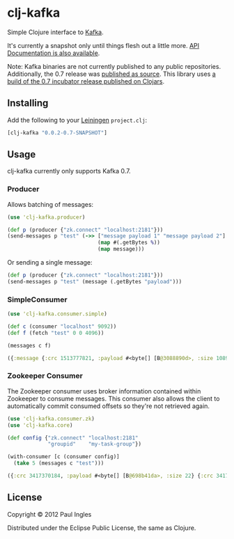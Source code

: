# clj-kafka

Simple Clojure interface to [Kafka](http://incubator.apache.org/kafka/).

It's currently a snapshot only until things flesh out a little more. [API Documentation is also available](http://pingles.github.com/clj-kafka/).

Note: Kafka binaries are not currently published to any public repositories. Additionally, the 0.7 release was [published as source](http://incubator.apache.org/kafka/downloads.html). This library uses [a build of the 0.7 incubator release published on Clojars](http://clojars.org/org.clojars.paul/core-kafka_2.8.0).

## Installing

Add the following to your [Leiningen](http://github.com/technomancy/leiningen) `project.clj`:

```clj
[clj-kafka "0.0.2-0.7-SNAPSHOT"]
```

## Usage

clj-kafka currently only supports Kafka 0.7.

### Producer

Allows batching of messages:

```clj
(use 'clj-kafka.producer)

(def p (producer {"zk.connect" "localhost:2181"}))
(send-messages p "test" (->> ["message payload 1" "message payload 2"]
                             (map #(.getBytes %))
                             (map message)))
```

Or sending a single message:

```clj
(def p (producer {"zk.connect" "localhost:2181"}))
(send-messages p "test" (message (.getBytes "payload")))
```

### SimpleConsumer

```clj
(use 'clj-kafka.consumer.simple)

(def c (consumer "localhost" 9092))
(def f (fetch "test" 0 0 4096))

(messages c f)

({:message {:crc 1513777821, :payload #<byte[] [B@3088890d>, :size 1089}, :offset 1093} {:message {:crc 4119364266, :payload #<byte[] [B@3088890d>, :size 968}, :offset 2065} {:message {:crc 3827222527, :payload #<byte[] [B@3088890d>, :size 1137}, :offset 3206})
```

### Zookeeper Consumer

The Zookeeper consumer uses broker information contained within Zookeeper to consume messages. This consumer also allows the client to automatically commit consumed offsets so they're not retrieved again.

```clj
(use 'clj-kafka.consumer.zk)
(use 'clj-kafka.core)

(def config {"zk.connect" "localhost:2181"
             "groupid"    "my-task-group"})

(with-consumer [c (consumer config)]
  (take 5 (messages c "test")))

({:crc 3417370184, :payload #<byte[] [B@698b41da>, :size 22} {:crc 3417370184, :payload #<byte[] [B@698b41da>, :size 22} {:crc 960674935, :payload #<byte[] [B@698b41da>, :size 86} {:crc 3651343620, :payload #<byte[] [B@698b41da>, :size 20} {:crc 2012604996, :payload #<byte[] [B@698b41da>, :size 20})
```

## License

Copyright &copy; 2012 Paul Ingles

Distributed under the Eclipse Public License, the same as Clojure.
